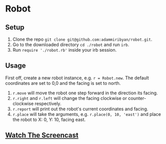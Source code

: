 # Robot

## Setup

1. Clone the repo `git clone git@github.com:adammiribyan/robot.git`.
2. Go to the downloaded directory `cd ./robot` and run `irb`.
3. Run `require './robot.rb'` inside your irb session.

## Usage

First off, create a new robot instance, e.g. `r = Robot.new`. The default coordinates are set to 0,0 and the facing is set to north.

1. `r.move` will move the robot one step forward in the direction its facing.
2. `r.right` and `r.left` will change the facing clockwise or counter-clockwise respectively.
3. `r.report` will print out the robot's current coordinates and facing.
4. `r.place` will take the arguments, e.g. `r.place(0, 10, 'east')` and place the robot to X: 0, Y: 10, facing east.

## [Watch The Screencast](https://www.dropbox.com/s/mpcdbnlt0lmz7cn/robot_screencast.mov?dl=0)